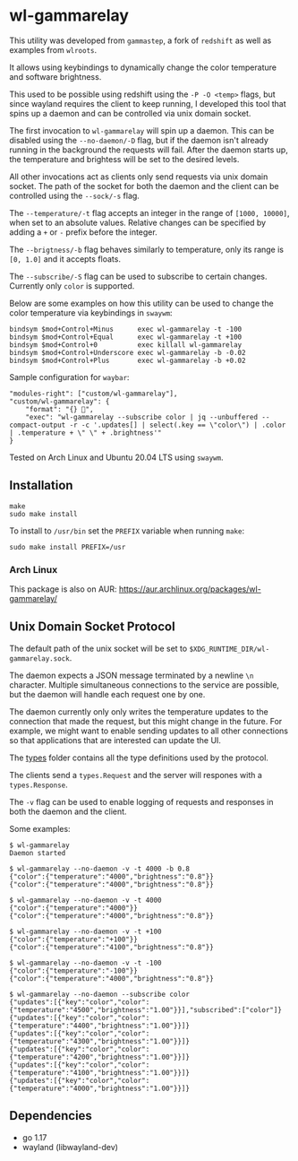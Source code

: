 # wl-gammarelay

This utility was developed from `gammastep`, a fork of `redshift` as well
as examples from `wlroots`.

It allows using keybindings to dynamically change the color temperature
and software brightness.

This used to be possible using redshift using the `-P -O <temp>` flags, but
since wayland requires the client to keep running, I developed this tool
that spins up a daemon and can be controlled via unix domain socket.

The first invocation to `wl-gammarelay` will spin up a daemon. This can be
disabled using the `--no-daemon/-D` flag, but if the daemon isn't already running
in the background the requests will fail. After the daemon starts up, the
temperature and brightess will be set to the desired levels.

All other invocations act as clients only send requests via unix domain socket.
The path of the socket for both the daemon and the client can be controlled
using the `--sock/-s` flag.

The `--temperature/-t` flag accepts an integer in the range of `[1000, 10000]`,
when set to an absolute values. Relative changes can be specified by adding a
`+` or `-` prefix before the integer.

The `--brigtness/-b` flag behaves similarly to temperature, only its range is
`[0, 1.0]` and it accepts floats.

The `--subscribe/-S` flag can be used to subscribe to certain changes.
Currently only `color` is supported.

Below are some examples on how this utility can be used to change the color
temperature via keybindings in `swaywm`:

```config
bindsym $mod+Control+Minus      exec wl-gammarelay -t -100
bindsym $mod+Control+Equal      exec wl-gammarelay -t +100
bindsym $mod+Control+0          exec killall wl-gammarelay
bindsym $mod+Control+Underscore exec wl-gammarelay -b -0.02
bindsym $mod+Control+Plus       exec wl-gammarelay -b +0.02
```

Sample configuration for `waybar`:

```config
"modules-right": ["custom/wl-gammarelay"],
"custom/wl-gammarelay": {
    "format": "{} ",
    "exec": "wl-gammarelay --subscribe color | jq --unbuffered --compact-output -r -c '.updates[] | select(.key == \"color\") | .color | .temperature + \" \" + .brightness'"
}
```

Tested on Arch Linux and Ubuntu 20.04 LTS using `swaywm`.

## Installation

```
make
sudo make install
```

To install to `/usr/bin` set the `PREFIX` variable when running `make`:

```
sudo make install PREFIX=/usr
```

### Arch Linux

This package is also on AUR: https://aur.archlinux.org/packages/wl-gammarelay/

## Unix Domain Socket Protocol

The default path of the unix socket will be set to
`$XDG_RUNTIME_DIR/wl-gammarelay.sock`.

The daemon expects a JSON message terminated by a newline `\n` character.
Multiple simultaneous connections to the service are possible, but the daemon
will handle each request one by one.

The daemon currently only only writes the temperature updates to the connection
that made the request, but this might change in the future. For example, we
might want to enable sending updates to all other connections so that
applications that are interested can update the UI.

The [types](types/) folder contains all the type definitions used by the
protocol.

The clients send a `types.Request` and the server will respones with a
`types.Response`.

The `-v` flag can be used to enable logging of requests and responses in both
the daemon and the client.

Some examples:

```console
$ wl-gammarelay
Daemon started

$ wl-gammarelay --no-daemon -v -t 4000 -b 0.8
{"color":{"temperature":"4000","brightness":"0.8"}}
{"color":{"temperature":"4000","brightness":"0.8"}}

$ wl-gammarelay --no-daemon -v -t 4000
{"color":{"temperature":"4000"}}
{"color":{"temperature":"4000","brightness":"0.8"}}

$ wl-gammarelay --no-daemon -v -t +100
{"color":{"temperature":"+100"}}
{"color":{"temperature":"4100","brightness":"0.8"}}

$ wl-gammarelay --no-daemon -v -t -100
{"color":{"temperature":"-100"}}
{"color":{"temperature":"4000","brightness":"0.8"}}

$ wl-gammarelay --no-daemon --subscribe color
{"updates":[{"key":"color","color":{"temperature":"4500","brightness":"1.00"}}],"subscribed":["color"]}
{"updates":[{"key":"color","color":{"temperature":"4400","brightness":"1.00"}}]}
{"updates":[{"key":"color","color":{"temperature":"4300","brightness":"1.00"}}]}
{"updates":[{"key":"color","color":{"temperature":"4200","brightness":"1.00"}}]}
{"updates":[{"key":"color","color":{"temperature":"4100","brightness":"1.00"}}]}
{"updates":[{"key":"color","color":{"temperature":"4000","brightness":"1.00"}}]}
```

## Dependencies

- go 1.17
- wayland (libwayland-dev)
